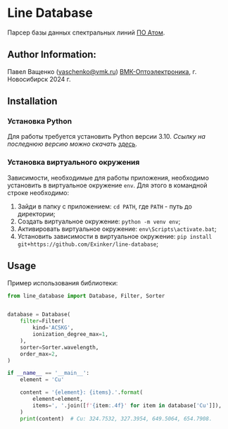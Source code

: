 # Line Database

Парсер базы данных спектральных линий [ПО Атом](https://www.vmk.ru/product/programmnoe_obespechenie/atom.html). 


## Author Information:
Павел Ващенко (vaschenko@vmk.ru)
[ВМК-Оптоэлектроника](https://www.vmk.ru/), г. Новосибирск 2024 г.


## Installation
### Установка Python
Для работы требуется установить Python версии 3.10. *Ссылку на последнюю версию можно скачать [здесь](https://www.python.org/downloads/).*

### Установка виртуального окружения
Зависимости, необходимые для работы приложения, необходимо установить в виртуальное окружение `env`. Для этого в командной строке необходимо:
1. Зайди в папку с приложением: `cd PATH`, где `PATH` - путь до директории;
2. Создать виртуальное окружение: `python -m venv env`;
3. Активировать виртуальное окружение: `env\Scripts\activate.bat`;
4. Установить зависимости в виртуальное окружение: `pip install git+https://github.com/Exinker/line-database`;


## Usage
Пример использования библиотеки:
```python
from line_database import Database, Filter, Sorter


database = Database(
    filter=Filter(
        kind='ACSKG',
        ionization_degree_max=1,
    ),
    sorter=Sorter.wavelength,
    order_max=2,
)

if __name__ == '__main__':
    element = 'Cu'

    content = '{element}: {items}.'.format(
        element=element,
        items=', '.join([f'{item:.4f}' for item in database['Cu']]),
    )
    print(content)  # Cu: 324.7532, 327.3954, 649.5064, 654.7908.

```